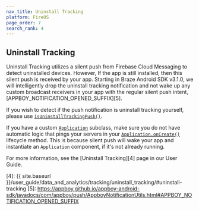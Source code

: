 ```yaml
---
nav_title: Uninstall Tracking
platform: FireOS
page_order: 7
search_rank: 4
---
```

## Uninstall Tracking

Uninstall Tracking utilizes a silent push from Firebase Cloud Messaging to detect uninstalled devices. However, If the app is still installed, then this silent push is received by your app. Starting in Braze Android SDK v3.1.0, we will intelligently drop the uninstall tracking notification and not wake up any custom broadcast receivers in your app with the regular silent push intent, [APPBOY_NOTIFICATION_OPENED_SUFFIX][5].

If you wish to detect if the push notification is uninstall tracking yourself, please use [`isUninstallTrackingPush()`][3].

If you have a custom [`Application`][1] subclass, make sure you do not have automatic logic that pings your servers in your [`Application.onCreate()`][2] lifecycle method. This is because silent push will wake your app and instantiate an `Application` component, if it's not already running.

For more information, see the [Uninstall Tracking][4] page in our User Guide.

[1]: https://developer.android.com/reference/android/app/Application
[2]: https://developer.android.com/reference/android/app/Application#onCreate()
[3]: https://appboy.github.io/appboy-android-sdk/javadocs/com/appboy/push/AppboyNotificationUtils.html#isUninstallTrackingPush-android.os.Bundle-
[4]: {{ site.baseurl }}/user_guide/data_and_analytics/tracking/uninstall_tracking/#uninstall-tracking
[5]: https://appboy.github.io/appboy-android-sdk/javadocs/com/appboy/push/AppboyNotificationUtils.html#APPBOY_NOTIFICATION_OPENED_SUFFIX
